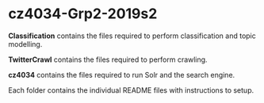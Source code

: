 # cz4034-Grp2-2019s2

**Classification** contains the files required to perform classification and topic modelling.

**TwitterCrawl** contains the files required to perform crawling.

**cz4034** contains the files required to run Solr and the search engine.

Each folder contains the individual README files with instructions to setup.
